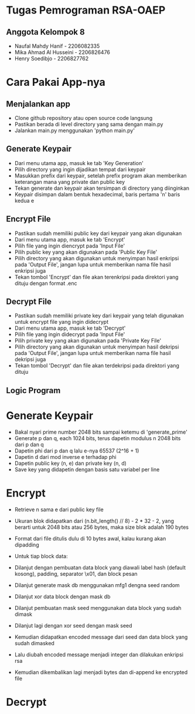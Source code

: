 # Tugas Pemrograman RSA-OAEP

## Anggota Kelompok 8
* Naufal Mahdy Hanif - 2206082335
* Mika Ahmad Al Husseini - 2206826476
* Henry Soedibjo - 2206827762

# Cara Pakai App-nya

## Menjalankan app
* Clone github repository atau open source code langsung
* Pastikan berada di level directory yang sama dengan main.py
* Jalankan main.py menggunakan 'python main.py'

## Generate Keypair
* Dari menu utama app, masuk ke tab 'Key Generation'
* Pilih directory yang ingin dijadikan tempat dari keypair
* Masukkan prefix dari keypair, setelah prefix program akan memberikan keterangan mana yang private dan public key
* Tekan generate dan keypair akan tersimpan di directory yang diinginkan
* Keypair disimpan dalam bentuk hexadecimal, baris pertama 'n' baris kedua e

## Encrypt File
* Pastikan sudah memiliki public key dari keypair yang akan digunakan
* Dari menu utama app, masuk ke tab 'Encrypt'
* Pilih file yang ingin diencrypt pada 'Input File'
* Pilih public key yang akan digunakan pada 'Public Key File' 
* Pilih directory yang akan digunakan untuk menyimpan hasil enkripsi pada 'Output File', jangan lupa untuk memberikan nama file hasil enkripsi juga
* Tekan tombol 'Encrypt' dan file akan terenkripsi pada direktori yang dituju dengan format .enc

## Decrypt File
* Pastikan sudah memiliki private key dari keypair yang telah digunakan untuk encrypt file yang ingin didecrypt
* Dari menu utama app, masuk ke tab 'Decrypt'
* Pilih file yang ingin didecrypt pada 'Input File'
* Pilih private key yang akan digunakan pada 'Private Key File' 
* Pilih directory yang akan digunakan untuk menyimpan hasil dekripsi pada 'Output File', jangan lupa untuk memberikan nama file hasil dekripsi juga
* Tekan tombol 'Decrypt' dan file akan terdekripsi pada direktori yang dituju


## Logic Program

# Generate Keypair
* Bakal nyari prime number 2048 bits sampai ketemu di 'generate_prime'
* Generate p dan q, each 1024 bits, terus dapetin modulus n 2048 bits dari p dan q
* Dapetin phi dari p dan q lalu e-nya 65537 (2^16 + 1)
* Dapetin d dari mod inverse e terhadap phi
* Dapetin public key (n, e) dan private key (n, d)
* Save key yang didapetin dengan basis satu variabel per line

# Encrypt
* Retrieve n sama e dari public key file
* Ukuran blok didapatkan dari (n.bit_length() // 8) - 2 * 32 - 2, yang berarti untuk 2048 bits atau 256 bytes, maka size blok adalah 190 bytes
* Format dari file ditulis dulu di 10 bytes awal, kalau kurang akan dipadding

* Untuk tiap block data:
* Dilanjut dengan pembuatan data block yang diawali label hash (default kosong), padding, separator \x01, dan block pesan
* Dilanjut generate mask db menggunakan mfg1 dengna seed random
* Dilanjut xor data block dengan mask db
* Dilanjut pembuatan mask seed menggunakan data block yang sudah dimask
* Dilanjut lagi dengan xor seed dengan mask seed
* Kemudian didapatkan encoded message dari seed dan data block yang sudah dimasked
* Lalu diubah encoded message menjadi integer dan dilakukan enkripsi rsa
* Kemudian dikembalikan lagi menjadi bytes dan di-append ke encrypted file

# Decrypt